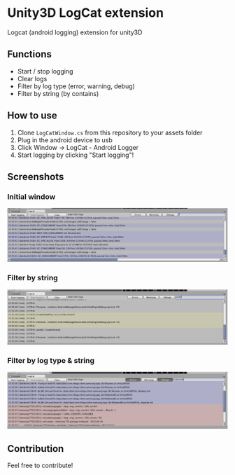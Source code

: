 Unity3D LogCat extension
========================

Logcat (android logging) extension for unity3D

Functions
---------------------
- Start / stop logging
- Clear logs
- Filter by log type (error, warning, debug)
- Filter by string (by contains)

How to use
---------------------
1. Clone `LogCatWindow.cs` from this repository to your assets folder
2. Plug in the android device to usb
3. Click Window -> LogCat - Android Logger
4. Start logging by clicking "Start logging"!

Screenshots
---------------------

### Initial window
![Initial window](/screenshots/InitialWindow.png)

### Filter by string
![Filter by string](/screenshots/FilterByString.png)

### Filter by log type & string
![Filter by log type & string](/screenshots/FilterByErrorTypesAndString.png)

Contribution
---------------------
Feel free to contribute!
